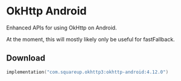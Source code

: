 OkHttp Android
==============

Enhanced APIs for using OkHttp on Android.

At the moment, this will mostly likely only be useful for fastFallback.

Download
--------

```kotlin
implementation("com.squareup.okhttp3:okhttp-android:4.12.0")
```
